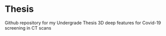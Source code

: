 # Thesis
Github repository for my Undergrade Thesis
3D deep features for Covid-19 screening in CT scans

